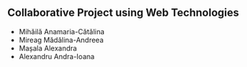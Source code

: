## Collaborative Project using Web Technologies

 * Mihăilă Anamaria-Cătălina
 * Mireag Mădălina-Andreea
 * Mașala Alexandra
 * Alexandru Andra-Ioana 

